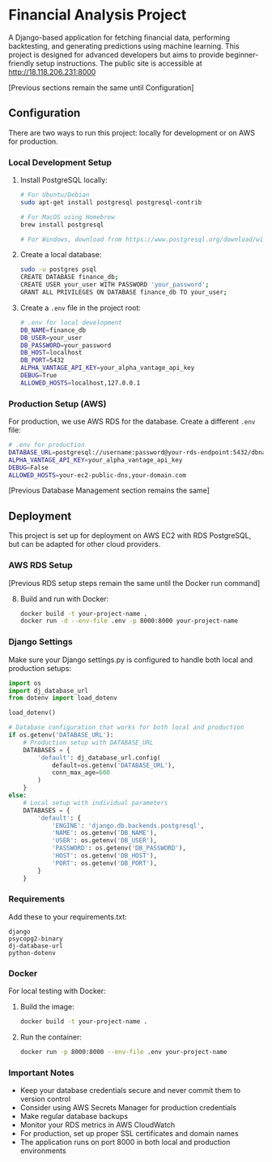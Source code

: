 # Financial Analysis Project

A Django-based application for fetching financial data, performing backtesting, and generating predictions using machine learning. This project is designed for advanced developers but aims to provide beginner-friendly setup instructions. The public site is accessible at http://18.118.206.231:8000

[Previous sections remain the same until Configuration]

## Configuration

There are two ways to run this project: locally for development or on AWS for production.

### Local Development Setup

1. Install PostgreSQL locally:
   ```sh
   # For Ubuntu/Debian
   sudo apt-get install postgresql postgresql-contrib
   
   # For MacOS using Homebrew
   brew install postgresql
   
   # For Windows, download from https://www.postgresql.org/download/windows/
   ```

2. Create a local database:
   ```sh
   sudo -u postgres psql
   CREATE DATABASE finance_db;
   CREATE USER your_user WITH PASSWORD 'your_password';
   GRANT ALL PRIVILEGES ON DATABASE finance_db TO your_user;
   ```

3. Create a `.env` file in the project root:
   ```sh
   # .env for local development
   DB_NAME=finance_db
   DB_USER=your_user
   DB_PASSWORD=your_password
   DB_HOST=localhost
   DB_PORT=5432
   ALPHA_VANTAGE_API_KEY=your_alpha_vantage_api_key
   DEBUG=True
   ALLOWED_HOSTS=localhost,127.0.0.1
   ```

### Production Setup (AWS)

For production, we use AWS RDS for the database. Create a different `.env` file:
```sh
# .env for production
DATABASE_URL=postgresql://username:password@your-rds-endpoint:5432/dbname
ALPHA_VANTAGE_API_KEY=your_alpha_vantage_api_key
DEBUG=False
ALLOWED_HOSTS=your-ec2-public-dns,your-domain.com
```

[Previous Database Management section remains the same]

## Deployment
This project is set up for deployment on AWS EC2 with RDS PostgreSQL, but can be adapted for other cloud providers.

### AWS RDS Setup
[Previous RDS setup steps remain the same until the Docker run command]

8. Build and run with Docker:
   ```sh
   docker build -t your-project-name .
   docker run -d --env-file .env -p 8000:8000 your-project-name
   ```

### Django Settings
Make sure your Django settings.py is configured to handle both local and production setups:

```python
import os
import dj_database_url
from dotenv import load_dotenv

load_dotenv()

# Database configuration that works for both local and production
if os.getenv('DATABASE_URL'):
    # Production setup with DATABASE_URL
    DATABASES = {
        'default': dj_database_url.config(
            default=os.getenv('DATABASE_URL'),
            conn_max_age=600
        )
    }
else:
    # Local setup with individual parameters
    DATABASES = {
        'default': {
            'ENGINE': 'django.db.backends.postgresql',
            'NAME': os.getenv('DB_NAME'),
            'USER': os.getenv('DB_USER'),
            'PASSWORD': os.getenv('DB_PASSWORD'),
            'HOST': os.getenv('DB_HOST'),
            'PORT': os.getenv('DB_PORT'),
        }
    }
```

### Requirements
Add these to your requirements.txt:
```
django
psycopg2-binary
dj-database-url
python-dotenv
```

### Docker
For local testing with Docker:
1. Build the image:
   ```sh
   docker build -t your-project-name .
   ```
2. Run the container:
   ```sh
   docker run -p 8000:8000 --env-file .env your-project-name
   ```

### Important Notes
- Keep your database credentials secure and never commit them to version control
- Consider using AWS Secrets Manager for production credentials
- Make regular database backups
- Monitor your RDS metrics in AWS CloudWatch
- For production, set up proper SSL certificates and domain names
- The application runs on port 8000 in both local and production environments
